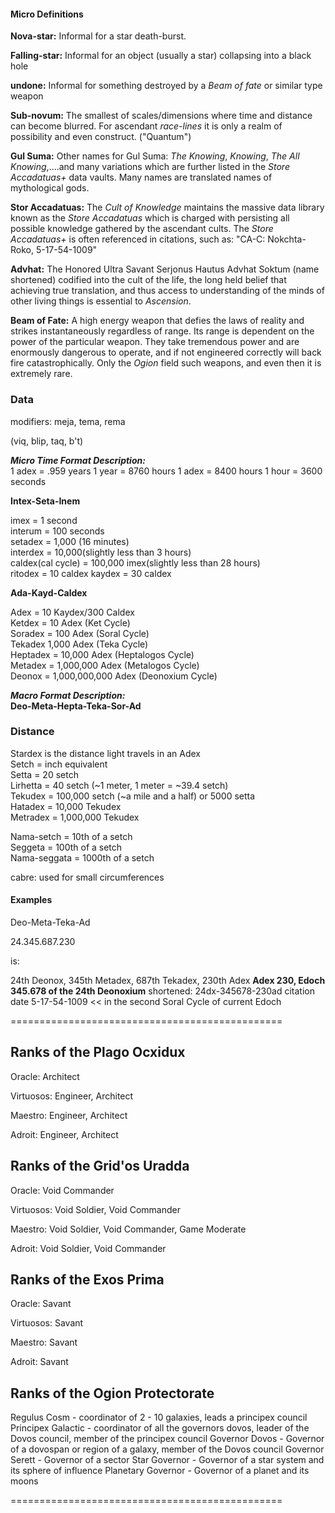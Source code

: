 #### Micro Definitions

**Nova-star:** Informal for a star death-burst.

**Falling-star:** Informal for an object (usually a star) collapsing into a black hole

**undone:** Informal for something destroyed by a _Beam of fate_ or similar type weapon

**Sub-novum:** The smallest of scales/dimensions where time and distance can become blurred. For ascendant _race-lines_ it is only a realm of possibility and even construct. ("Quantum")

**Gul Suma:** Other names for Gul Suma: _The Knowing_, _Knowing_, _The All Knowing_,....and many variations which are further listed in the _Store Accadatuas+_ data vaults. Many names are translated names of mythological gods.

**Stor Accadatuas:** The _Cult of Knowledge_ maintains the massive data library known as the _Store Accadatuas_ which is charged with persisting all possible knowledge gathered by the ascendant cults. The _Store Accadatuas+_ is often referenced in citations, such as: "CA-C: Nokchta-Roko, 5-17-54-1009"

**Advhat:** The Honored Ultra Savant Serjonus Hautus Advhat Soktum (name shortened) codified into the cult of the life, the long held belief that achieving true translation, and thus access to understanding of the minds of other living things is essential to _Ascension_.

**Beam of Fate:** A high energy weapon that defies the laws of reality and strikes instantaneously regardless of range. Its range is dependent on the power of the particular weapon. They take tremendous power and are enormously dangerous to operate, and if not engineered correctly will back fire catastrophically. Only the _Ogion_ field such weapons, and even then it is extremely rare.

### Data

modifiers: meja, tema, rema

(viq, blip, taq, b't)



_**Micro Time Format Description:**_<br>
1 adex = .959 years
1 year = 8760 hours
1 adex = 8400 hours
1 hour = 3600 seconds

**Intex-Seta-Inem**

imex = 1 second<br>
interum = 100 seconds<br>
setadex = 1,000 (16 minutes)<br>
interdex = 10,000(slightly less than 3 hours)<br>
caldex(cal cycle) = 100,000 imex(slightly less than 28 hours)<br>
ritodex = 10 caldex
kaydex = 30 caldex

**Ada-Kayd-Caldex**

Adex = 10 Kaydex/300 Caldex<br>
Ketdex = 10 Adex (Ket Cycle)<br>
Soradex = 100 Adex (Soral Cycle)<br>
Tekadex 1,000 Adex (Teka Cycle)<br>
Heptadex = 10,000 Adex (Heptalogos Cycle)<br>
Metadex = 1,000,000 Adex (Metalogos Cycle)<br>
Deonox = 1,000,000,000 Adex (Deonoxium Cycle)<br>

_**Macro Format Description:**_ <br>
**Deo-Meta-Hepta-Teka-Sor-Ad**

### Distance

Stardex is the distance light travels in an Adex<br>
Setch = inch equivalent<br>
Setta = 20 setch<br>
Lirhetta = 40 setch (~1 meter, 1 meter = ~39.4 setch)<br>
Tekudex = 100,000 setch (~a mile and a half) or 5000 setta<br>
Hatadex = 10,000 Tekudex<br>
Metradex = 1,000,000 Tekudex

Nama-setch = 10th of a setch<br>
Seggeta = 100th of a setch<br>
Nama-seggata = 1000th of a setch<br>

cabre: used for small circumferences

#### Examples
Deo-Meta-Teka-Ad

24.345.687.230

is:

24th Deonox, 345th Metadex, 687th Tekadex, 230th Adex **Adex 230, Edoch 345.678 of the 24th Deonoxium**
shortened:
24dx-345678-230ad
citation date
5-17-54-1009 << in the second Soral Cycle of current Edoch

===============================================

## Ranks of the Plago Ocxidux

Oracle: Architect

Virtuosos: Engineer, Architect

Maestro: Engineer, Architect

Adroit: Engineer, Architect

## Ranks of the Grid'os Uradda

Oracle: Void Commander

Virtuosos: Void Soldier, Void Commander

Maestro: Void Soldier, Void Commander, Game Moderate

Adroit: Void Soldier, Void Commander

## Ranks of the Exos Prima

Oracle: Savant

Virtuosos: Savant

Maestro: Savant

Adroit: Savant

## Ranks of the Ogion Protectorate

Regulus Cosm - coordinator of 2 - 10 galaxies, leads a principex council
Principex Galactic - coordinator of all the governors dovos, leader of the Dovos council, member of the principex council
Governor Dovos - Governor of a dovospan or region of a galaxy, member of the Dovos council
Governor Serett - Governor of a sector
Star Governor - Governor of a star system and its sphere of influence
Planetary Governor - Governor of a planet and its moons

===============================================
